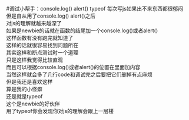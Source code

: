 #调试小帮手：console.log()  alert()  typeof
每次写js如果出不来东西都很郁闷  
但是自从用了console.log()  alert()之后  
对js的理解就越来越深了  
如果是newbie的话就在函数的结尾加一个console.log()或者alert()  
这样函数有没有跑完就知道了  
这样的话就很容易找到问题所在  
其实这样和断点测试时一个道理  
只是这样我觉得比较直观  
而且可以根据console.log()或者alert()的位置在里面加内容  
当然这样就会多了几行code和调试完之后要把它们删掉有点麻烦  
但是我还是喜欢这样  
算是我的小怪癖  
还是就是typeof  
这个是newbie的好伙伴  
用了typeof你会发现你对js的理解会跟上一层楼
